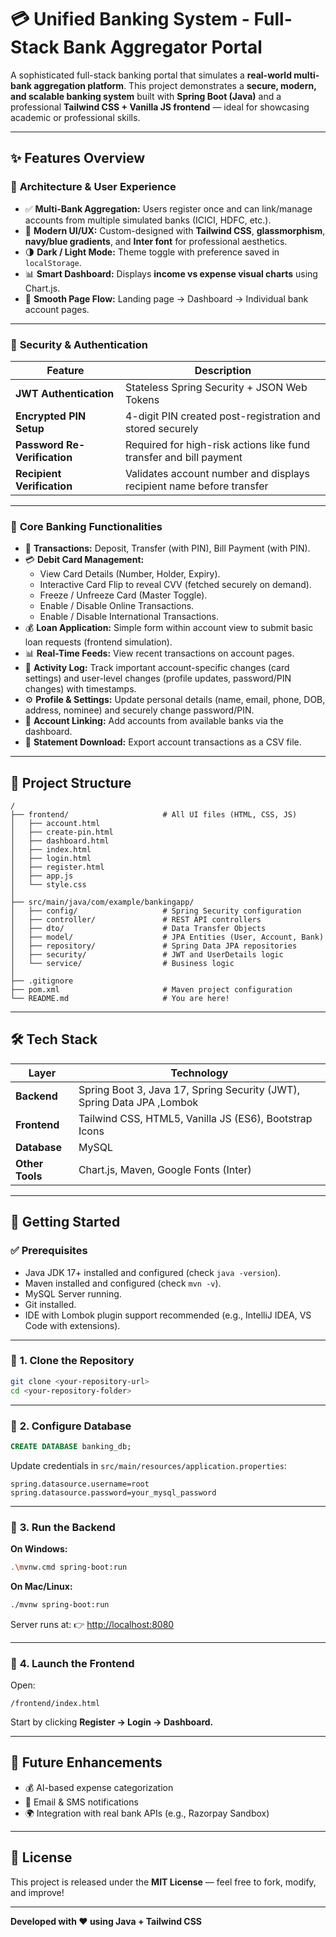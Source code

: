 # 💳 Unified Banking System - Full-Stack Bank Aggregator Portal

A sophisticated full-stack banking portal that simulates a **real-world multi-bank aggregation platform**.
This project demonstrates a **secure, modern, and scalable banking system** built with **Spring Boot (Java)** and a professional **Tailwind CSS + Vanilla JS frontend** — ideal for showcasing academic or professional skills.

---

## ✨ Features Overview

### 🎯 **Architecture & User Experience**

* ✅ **Multi-Bank Aggregation:** Users register once and can link/manage accounts from multiple simulated banks (ICICI, HDFC, etc.).
* 🎨 **Modern UI/UX:** Custom-designed with **Tailwind CSS**, **glassmorphism**, **navy/blue gradients**, and **Inter font** for professional aesthetics.
* 🌗 **Dark / Light Mode:** Theme toggle with preference saved in `localStorage`.
* 📊 **Smart Dashboard:** Displays **income vs expense visual charts** using Chart.js.
* 🚀 **Smooth Page Flow:** Landing page → Dashboard → Individual bank account pages.

---

### 🔐 **Security & Authentication**

| Feature                      | Description                                                          |
| ---------------------------- | -------------------------------------------------------------------- |
| **JWT Authentication**       | Stateless Spring Security + JSON Web Tokens                          |
| **Encrypted PIN Setup**      | 4-digit PIN created post-registration and stored securely            |
| **Password Re-Verification** | Required for high-risk actions like fund transfer and bill payment   |
| **Recipient Verification**   | Validates account number and displays recipient name before transfer |

---

### 🏦 **Core Banking Functionalities**

* 💸 **Transactions:** Deposit, Transfer (with PIN), Bill Payment (with PIN).
* 💳 **Debit Card Management:**
    * View Card Details (Number, Holder, Expiry).
    * Interactive Card Flip to reveal CVV (fetched securely on demand).
    * Freeze / Unfreeze Card (Master Toggle).
    * Enable / Disable Online Transactions.
    * Enable / Disable International Transactions.
* 💰 **Loan Application:** Simple form within account view to submit basic loan requests (frontend simulation).
* 📊 **Real-Time Feeds:** View recent transactions on account pages.
* 📝 **Activity Log:** Track important account-specific changes (card settings) and user-level changes (profile updates, password/PIN changes) with timestamps.
* ⚙️ **Profile & Settings:** Update personal details (name, email, phone, DOB, address, nominee) and securely change password/PIN.
* 🔗 **Account Linking:** Add accounts from available banks via the dashboard.
* 📄 **Statement Download:** Export account transactions as a CSV file.
---

## 📂 Project Structure

```
/
├── frontend/                     # All UI files (HTML, CSS, JS)
│   ├── account.html
│   ├── create-pin.html
│   ├── dashboard.html
│   ├── index.html
│   ├── login.html
│   ├── register.html
│   ├── app.js
│   └── style.css
│
├── src/main/java/com/example/bankingapp/
│   ├── config/                   # Spring Security configuration
│   ├── controller/               # REST API controllers
│   ├── dto/                      # Data Transfer Objects
│   ├── model/                    # JPA Entities (User, Account, Bank)
│   ├── repository/               # Spring Data JPA repositories
│   ├── security/                 # JWT and UserDetails logic
│   └── service/                  # Business logic
│
├── .gitignore
├── pom.xml                       # Maven project configuration
└── README.md                     # You are here!
```

---

## 🛠️ Tech Stack

| Layer           | Technology                                                     |
| --------------- | -------------------------------------------------------------- |
| **Backend**     | Spring Boot 3, Java 17, Spring Security (JWT), Spring Data JPA ,Lombok|
| **Frontend**    | Tailwind CSS, HTML5, Vanilla JS (ES6), Bootstrap Icons         |
| **Database**    | MySQL                                                          |
| **Other Tools** | Chart.js, Maven, Google Fonts (Inter)                          |

---

## 🚀 Getting Started

### ✅ **Prerequisites**

* Java JDK 17+ installed and configured (check `java -version`).
* Maven installed and configured (check `mvn -v`).
* MySQL Server running.
* Git installed.
* IDE with Lombok plugin support recommended (e.g., IntelliJ IDEA, VS Code with extensions).
---

### 📌 **1. Clone the Repository**

```bash
git clone <your-repository-url>
cd <your-repository-folder>
```

---

### 📌 **2. Configure Database**

```sql
CREATE DATABASE banking_db;
```

Update credentials in `src/main/resources/application.properties`:

```
spring.datasource.username=root
spring.datasource.password=your_mysql_password
```

---

### 📌 **3. Run the Backend**

**On Windows:**

```bash
.\mvnw.cmd spring-boot:run
```

**On Mac/Linux:**

```bash
./mvnw spring-boot:run
```

Server runs at:
👉 [http://localhost:8080](http://localhost:8080)

---

### 📌 **4. Launch the Frontend**

Open:

```
/frontend/index.html
```

Start by clicking **Register → Login → Dashboard.**

---

## 🧠 Future Enhancements

* 💰 AI-based expense categorization
* 🔔 Email & SMS notifications
* 🌍 Integration with real bank APIs (e.g., Razorpay Sandbox)

---

## 📜 License

This project is released under the **MIT License** — feel free to fork, modify, and improve!

---

**Developed with ❤️ using Java + Tailwind CSS**
